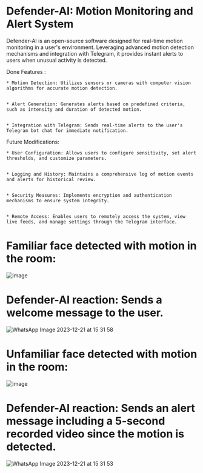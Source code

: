 # Defender-AI: Motion Monitoring and Alert System

Defender-AI is an open-source software designed for real-time motion monitoring in a user's environment. Leveraging advanced motion detection mechanisms and integration with Telegram, it provides instant alerts to users when unusual activity is detected.

Done Features :

    * Motion Detection: Utilizes sensors or cameras with computer vision algorithms for accurate motion detection.
  

    * Alert Generation: Generates alerts based on predefined criteria, such as intensity and duration of detected motion.
  

    * Integration with Telegram: Sends real-time alerts to the user's Telegram bot chat for immediate notification.
    
    

Future Modifications:

    * User Configuration: Allows users to configure sensitivity, set alert thresholds, and customize parameters.
    

    * Logging and History: Maintains a comprehensive log of motion events and alerts for historical review.
    

    * Security Measures: Implements encryption and authentication mechanisms to ensure system integrity.


    * Remote Access: Enables users to remotely access the system, view live feeds, and manage settings through the Telegram interface.



# Familiar face detected with motion in the room:

   ![image](https://github.com/ibra303/Defender-AI/assets/94124916/4b37278a-43f3-4475-b708-c1816f5baee4)


# Defender-AI reaction: Sends a welcome message to the user.
                                                                                                            
   ![WhatsApp Image 2023-12-21 at 15 31 58](https://github.com/ibra303/Defender-AI/assets/94124916/1853cff9-0dc2-4bf1-83cf-ea1e54b4dd74)




# Unfamiliar face detected with motion in the room:

   ![image](https://github.com/ibra303/Defender-AI/assets/94124916/897529b9-85f7-4159-9ace-a701455065d0)


# Defender-AI reaction: Sends an alert message including a 5-second recorded video since the motion is detected.

   ![WhatsApp Image 2023-12-21 at 15 31 53](https://github.com/ibra303/Defender-AI/assets/94124916/00621cfd-3f99-4c72-8843-77752621fb76)



